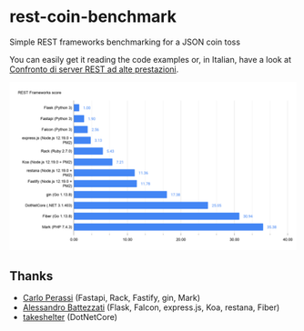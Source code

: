 # rest-coin-benchmark
Simple REST frameworks benchmarking for a JSON coin toss

You can easily get it reading the code examples or, in Italian, have a look at [Confronto di server REST ad alte prestazioni](https://blog.kiwifarm.it/confronto-di-server-rest-ad-alte-prestazioni/).

![Normalized results](REST_Frameworks_score.png)

## Thanks

* [Carlo Perassi](https://github.com/carlok) (Fastapi, Rack, Fastify, gin, Mark)
* [Alessandro Battezzati](https://github.com/alessandro-battezzati) (Flask, Falcon, express.js, Koa, restana, Fiber)
* [takeshelter](https://github.com/sheltertake) (DotNetCore)

